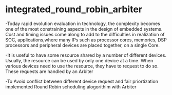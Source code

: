 # integrated_round_robin_arbiter

-Today rapid evolution evaluation in technology, the complexity becomes one of the most constraining aspects in the design of embedded systems. Cost and timing issues come along to add to the difficulties in realization of SOC, applications,where many IPs such as processor cores, memories, DSP processors and peripheral devices are placed together, on a single Core.

-It is useful to have some resource shared by a number of different devices. Usually, the resource can be used by only one device at a time. When various devices need to use the resource, they have to request to do so. These requests are handled by an Arbiter

-To Avoid conflict between different device request and fair priortization implemented Round Robin scheduling alogorithim with Arbiter

